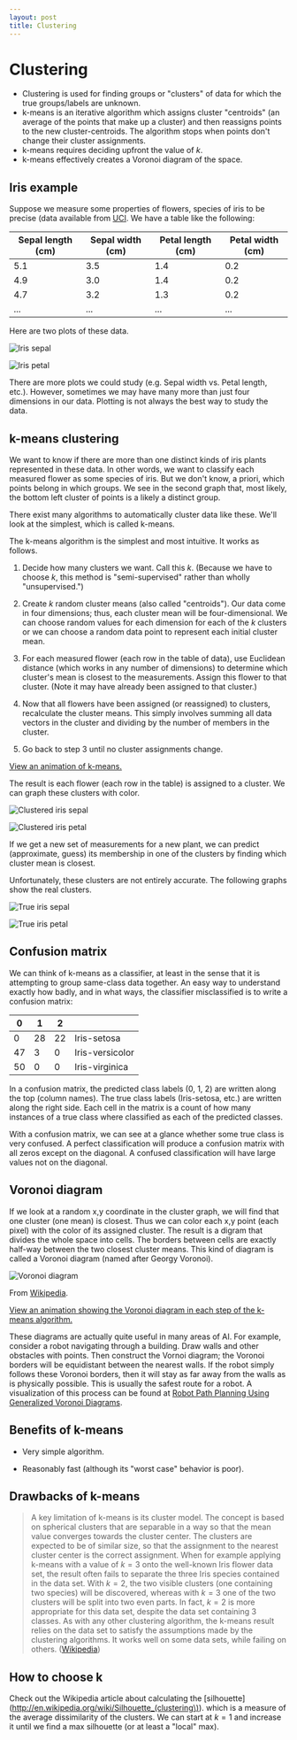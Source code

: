 ```yaml
---
layout: post
title: Clustering
---
```


# Clustering

- Clustering is used for finding groups or "clusters" of data for
  which the true groups/labels are unknown.
- k-means is an iterative algorithm which assigns cluster "centroids"
  (an average of the points that make up a cluster) and then reassigns
  points to the new cluster-centroids. The algorithm stops when points
  don't change their cluster assignments.
- k-means requires deciding upfront the value of $k$.
- k-means effectively creates a Voronoi diagram of the space.

## Iris example

Suppose we measure some properties of flowers, species of iris to be
precise (data available from [UCI](http://archive.ics.uci.edu/ml/datasets/Iris). We have a table like the following:

| Sepal length (cm) | Sepal width (cm) | Petal length (cm) | Petal width (cm) |
|-------------------|------------------|-------------------|------------------|
| 5.1               | 3.5              | 1.4               | 0.2              |
| 4.9               | 3.0              | 1.4               | 0.2              |
| 4.7               | 3.2              | 1.3               | 0.2              |
| ...               | ...              | ...               | ...              | 

Here are two plots of these data.

![Iris sepal](/images/iris-no-class-sepal.png)

![Iris petal](/images/iris-no-class-petal.png)

There are more plots we could study (e.g. Sepal width vs. Petal
length, etc.). However, sometimes we may have many more than just four dimensions in our data. Plotting is not always the best way to study the data.

## k-means clustering

We want to know if there are more than one distinct kinds of iris
plants represented in these data. In other words, we want to classify
each measured flower as some species of iris. But we don't know, a
priori, which points belong in which groups. We see in the second
graph that, most likely, the bottom left cluster of points is a likely a distinct group.

There exist many algorithms to automatically cluster data like
these. We'll look at the simplest, which is called k-means.

The k-means algorithm is the simplest and most intuitive. It works as
follows.

  1. Decide how many clusters we want. Call this $k$. (Because we have
     to choose $k$, this method is "semi-supervised" rather than
     wholly "unsupervised.")

  2. Create $k$ random cluster means (also called "centroids"). Our
     data come in four dimensions; thus, each cluster mean will be
     four-dimensional. We can choose random values for each dimension
     for each of the $k$ clusters or we can choose a random data point
     to represent each initial cluster mean.

  3. For each measured flower (each row in the table of data), use
     Euclidean distance (which works in any number of dimensions) to
     determine which cluster's mean is closest to the
     measurements. Assign this flower to that cluster. (Note it may
     have already been assigned to that cluster.)

  4. Now that all flowers have been assigned (or reassigned) to
     clusters, recalculate the cluster means. This simply involves
     summing all data vectors in the cluster and dividing by the
     number of members in the cluster.

  5. Go back to step 3 until no cluster assignments change.

[View an animation of k-means.](http://shabal.in/visuals/kmeans/1.html)

The result is each flower (each row in the table) is assigned to a
cluster. We can graph these clusters with color.

![Clustered iris sepal](/images/iris-class-sepal.png)

![Clustered iris petal](/images/iris-class-petal.png)

If we get a new set of measurements for a new plant, we can predict
(approximate, guess) its membership in one of the clusters by finding
which cluster mean is closest.

Unfortunately, these clusters are not entirely accurate. The following graphs show the real clusters.

![True iris sepal](/images/iris-true-class-sepal.png)

![True iris petal](/images/iris-true-class-petal.png)


## Confusion matrix

We can think of k-means as a classifier, at least in the sense that it is attempting to group same-class data together. An easy way to
understand exactly how badly, and in what ways, the classifier
misclassified is to write a confusion matrix:

|  0 |  1 |  2 |                 |
|----|----|----|-----------------|
|  0 | 28 | 22 | Iris-setosa     |
| 47 |  3 |  0 | Iris-versicolor |
| 50 |  0 |  0 | Iris-virginica  |

In a confusion matrix, the predicted class labels (0, 1, 2) are
written along the top (column names). The true class labels
(Iris-setosa, etc.) are written along the right side. Each cell in the
matrix is a count of how many instances of a true class where
classified as each of the predicted classes.

With a confusion matrix, we can see at a glance whether some true
class is very confused. A perfect classification will produce a
confusion matrix with all zeros except on the diagonal. A confused
classification will have large values not on the diagonal.

## Voronoi diagram

If we look at a random x,y coordinate in the cluster graph, we will
find that one cluster (one mean) is closest. Thus we can color each
x,y point (each pixel) with the color of its assigned cluster. The
result is a digram that divides the whole space into cells. The
borders between cells are exactly half-way between the two closest
cluster means. This kind of diagram is called a Voronoi diagram (named
after Georgy Voronoi).

![Voronoi diagram](/images/voronoi.png)

From [Wikipedia](http://en.wikipedia.org/wiki/File:2Ddim-L2norm-10site.png).

[View an animation showing the Voronoi diagram in each step of the
k-means algorithm.](http://informationandvisualization.de/blog/kmeans-and-voronoi-tesselation-built-processing)

These diagrams are actually quite useful in many areas of AI. For
example, consider a robot navigating through a building. Draw walls
and other obstacles with points. Then construct the Vornoi diagram;
the Voronoi borders will be equidistant between the nearest walls. If
the robot simply follows these Voronoi borders, then it will stay as
far away from the walls as is physically possible. This is usually the safest route for a robot. A visualization of this process can be found at [Robot Path Planning Using Generalized Voronoi Diagrams](http://www.cs.columbia.edu/~pblaer/projects/path_planner/).

## Benefits of k-means

  - Very simple algorithm.

  - Reasonably fast (although its "worst case" behavior is poor).

## Drawbacks of k-means

> A key limitation of k-means is its cluster model. The concept is based on spherical clusters that are separable in a way so that the mean value converges towards the cluster center. The clusters are expected to be of similar size, so that the assignment to the nearest cluster center is the correct assignment. When for example applying k-means with a value of $k=3$ onto the well-known Iris flower data set, the result often fails to separate the three Iris species contained in the data set. With $k=2$, the two visible clusters (one containing two species) will be discovered, whereas with $k=3$ one of the two clusters will be split into two even parts. In fact, $k=2$ is more appropriate for this data set, despite the data set containing 3
classes. As with any other clustering algorithm, the k-means result
relies on the data set to satisfy the assumptions made by the
clustering algorithms. It works well on some data sets, while failing
on others. ([Wikipedia](http://en.wikipedia.org/wiki/K-means_clustering))

## How to choose k

Check out the Wikipedia article about calculating the [silhouette](http://en.wikipedia.org/wiki/Silhouette_(clustering\)).
which is a measure of the average dissimilarity of the clusters. We
can start at $k=1$ and increase it until we find a max silhouette (or
at least a "local" max).

   
